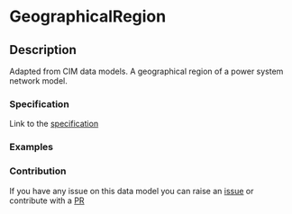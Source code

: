 # GeographicalRegion

## Description 

Adapted from CIM data models. A geographical region of a power system network model.
### Specification

Link to the [specification](https://smart-data-models.github.io/dataModel.EnergyCIM/GeographicalRegion/doc/spec.md)
### Examples
### Contribution

 If you have any issue on this data model you can raise an [issue](https://github.com/smart-data-models/dataModel.EnergyCIM/issues)  or contribute with a [PR](https://github.com/smart-data-models/dataModel.EnergyCIM/pulls)